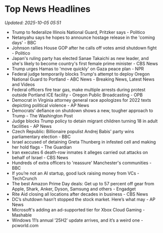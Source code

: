 # Top News Headlines

_Updated: 2025-10-05 05:51_

- Trump to federalize Illinois National Guard, Pritzker says - Politico
- Netanyahu says he hopes to announce hostage release in the 'coming days' - BBC
- Johnson rallies House GOP after he calls off votes amid shutdown fight - Politico
- Japan's ruling party has elected Sanae Takaichi as new leader, and she's likely to become country's first female prime minister - CBS News
- Trump urges Hamas to 'move quickly' on Gaza peace plan - NPR
- Federal judge temporarily blocks Trump's attempt to deploy Oregon National Guard to Portland - ABC News - Breaking News, Latest News and Videos
- Federal officers fire tear gas, make multiple arrests during protest outside Portland ICE facility - Oregon Public Broadcasting - OPB
- Democrat in Virginia attorney general race apologizes for 2022 texts depicting political violence - AP News
- Democrats’ defiance on shutdown shows a new, tougher approach to Trump - The Washington Post
- Judge blocks Trump policy to detain migrant children turning 18 in adult facilities - AP News
- Czech Republic: Billionaire populist Andrej Babis' party wins parliamentary election - BBC
- Israel accused of detaining Greta Thunberg in infested cell and making her hold flags - The Guardian
- Iran executes 6 death-row inmates it alleges carried out attacks on behalf of Israel - CBS News
- Hundreds of extra officers to 'reassure' Manchester's communities - BBC
- If you’re not an AI startup, good luck raising money from VCs - TechCrunch
- The best Amazon Prime Day deals: Get up to 57 percent off gear from Apple, Shark, Anker, Dyson, Samsung and others - Engadget
- Rite Aid closing all locations after decades in business - CBS News
- DC’s shutdown hasn’t stopped the stock market. Here’s what may - AP News
- Microsoft's adding an ad-supported tier for Xbox Cloud Gaming - Mashable
- Windows 11’s annual ’25H2′ update arrives, and it’s a weird one - pcworld.com